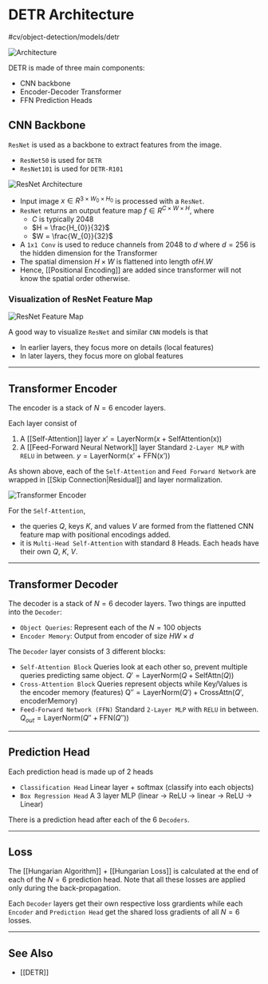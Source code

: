 # DETR Architecture
#cv/object-detection/models/detr

![Architecture](https://viso.ai/wp-content/uploads/2024/02/DETR-Architecture.jpg)

DETR is made of three main components:
- CNN backbone
- Encoder-Decoder Transformer
- FFN Prediction Heads

## CNN Backbone
`ResNet` is used as a backbone to extract features from the image.
- `ResNet50` is used for `DETR`
- `ResNet101` is used for `DETR-R101`

![ResNet Architecture](https://www.researchgate.net/publication/349646156/figure/fig4/AS:11431281387544643@1745122801321/The-architecture-of-ResNet-50-vd-a-Stem-block-b-Stage1-Block1-c-Stage1-Block2.png)

- Input image $x \in R^{3 \times W_{0} \times H_{0}}$ is processed with a `ResNet`.
- `ResNet` returns an output feature map $f \in R^{C \times W \times H}$, where
  - $C$ is typically $2048$
  - $H = \frac{H_{0}}{32}$
  - $W = \frac{W_{0}}{32}$
- A `1x1 Conv` is used to reduce channels from $2048$ to $d$ where $d=256$ is the hidden dimension for the Transformer
- The spatial dimension $H \times W$ is flattened into length of$H.W$
- Hence, [[Positional Encoding]] are added since transformer will not know the spatial order otherwise.

### Visualization of ResNet Feature Map
![ResNet Feature Map](https://www.researchgate.net/publication/339315932/figure/fig2/AS:859739332292608@1581989238021/sualization-of-the-features-from-ResNet-a-Input-frame-b-e-Features-are-extracted-on.png)

A good way to visualize `ResNet` and similar `CNN` models is that
- In earlier layers, they focus more on details (local features)
- In later layers, they focus more on global features 

---
## Transformer Encoder
The encoder is a stack of $N = 6$ encoder layers.

Each layer consist of 
1. A [[Self-Attention]] layer
   $x' = \text{LayerNorm}(x + \text{SelfAttention(x)})$
2. A [[Feed-Forward Neural Network]] layer
   Standard `2-Layer MLP` with `RELU` in between.
   $y = \text{LayerNorm(x' + FFN(x'))}$

As shown above, each of the `Self-Attention` and `Feed Forward Network` are wrapped in [[Skip Connection|Residual]] and layer normalization.

![Transformer Encoder](https://www.researchgate.net/publication/334288604/figure/fig1/AS:778232232148992@1562556431066/The-Transformer-encoder-structure.ppm)

For the `Self-Attention`, 
- the queries $Q$, keys $K$, and values $V$ are formed from the flattened CNN feature map with positional encodings added.
- it is `Multi-Head Self-Attention` with standard 8 Heads.
  Each heads have their own $Q$, $K$, $V$.

---
## Transformer Decoder
The decoder is a stack of $N = 6$ decoder layers.
Two things are inputted into the `Decoder`:
- `Object Queries`: Represent each of the $N = 100$ objects
- `Encoder Memory`: Output from encoder of size $HW \times d$

The `Decoder` layer consists of 3 different blocks:
- `Self-Attention Block`
  Queries look at each other so, prevent multiple queries predicting same object.
  $Q' = \text{LayerNorm}(Q + \text{SelfAttn}(Q))$
- `Cross-Attention Block`
  Queries represent objects while Key/Values is the encoder memory (features)
  $\text{Q}'' = \text{LayerNorm}(Q') + \text{CrossAttn}(Q', \text{encoderMemory})$
- `Feed-Forward Network (FFN)`
  Standard `2-Layer MLP` with `RELU` in between.
  $Q_{out} = \text{LayerNorm}(Q'' + \text{FFN}(Q''))$

---
## Prediction Head
Each prediction head is made up of 2 heads
- `Classification Head`
  Linear layer + softmax (classify into each objects)
- `Box Regression Head`
  A 3 layer MLP (linear -> ReLU -> linear -> ReLU -> Linear)

There is a prediction head after each of the 6 `Decoders`.

---
## Loss
The [[Hungarian Algorithm]] + [[Hungarian Loss]] is calculated at the end of each of the $N=6$ prediction head.
Note that all these losses are applied only during the back-propagation.

Each `Decoder` layers get their own respective loss grardients while each `Encoder` and `Prediction Head` get the shared loss gradients of all $N = 6$ losses.

---
## See Also
- [[DETR]]
